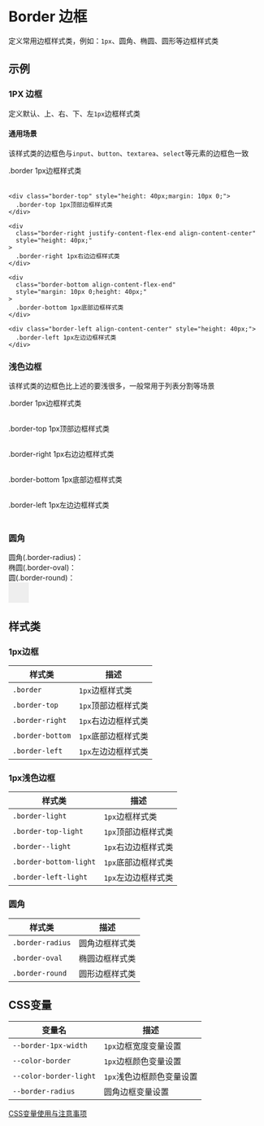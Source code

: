 # Border 边框

定义常用边框样式类，例如：`1px`、圆角、椭圆、圆形等边框样式类

## 示例

### 1PX 边框

定义默认、上、右、下、左`1px`边框样式类

#### 通用场景

该样式类的边框色与`input`、`button`、`textarea`、`select`等元素的边框色一致

<output data-lang="示例">
    <div
      class="border align-items-center justify-content-center"
      style="height: 40px;"
    >
      .border 1px边框样式类
    </div>
    
    <div class="border-top" style="height: 40px;margin: 10px 0;">
      .border-top 1px顶部边框样式类
    </div>
    
    <div
      class="border-right justify-content-flex-end align-content-center"
      style="height: 40px;"
    >
      .border-right 1px右边边框样式类
    </div>
    
    <div
      class="border-bottom align-content-flex-end"
      style="margin: 10px 0;height: 40px;"
    >
      .border-bottom 1px底部边框样式类
    </div>
    
    <div class="border-left align-content-center" style="height: 40px;">
      .border-left 1px左边边框样式类
    </div>
</output>

### 浅色边框

该样式类的边框色比上述的要浅很多，一般常用于列表分割等场景

<output data-lang="示例">
<div
  class="border-light align-items-center justify-content-center"
  style="height: 40px;"
>
  .border 1px边框样式类
</div>

<div class="border-top-light" style="height: 40px;margin: 10px 0;">
  .border-top 1px顶部边框样式类
</div>

<div
  class="border-right-light justify-content-flex-end align-content-center"
  style="height: 40px;"
>
  .border-right 1px右边边框样式类
</div>

<div
  class="border-bottom-light align-content-flex-end"
  style="margin: 10px 0;height: 40px;"
>
  .border-bottom 1px底部边框样式类
</div>

<div class="border-left-light align-content-center" style="height: 40px;">
  .border-left 1px左边边框样式类
</div>
</output>

### 圆角

<output data-lang="示例">
<div class="align-items-center">
  圆角(.border-radius)：<span class="border-radius" style="width: 40px; height: 40px; background: #eee;"></span>
</div>
<div class="align-items-center margin-top-md">
  椭圆(.border-oval)：<span class="border-oval margin-right-md margin-left-md" style="width: 100px; height: 40px; background: #eee;"></span>
</div>
<div class="align-items-center margin-top-md">
  圆(.border-round)：<div class="border-round" style="width: 40px; height: 40px; background: #eee;"></div>
</div>
</output>

## 样式类
### 1px边框

| 样式类           | 描述                |
| ---------------- | ------------------- |
| `.border`        | `1px`边框样式类     |
| `.border-top`    | `1px`顶部边框样式类 |
| `.border-right`  | `1px`右边边框样式类 |
| `.border-bottom` | `1px`底部边框样式类 |
| `.border-left`   | `1px`左边边框样式类 |

### 1px浅色边框

| 样式类                 | 描述                |
| ---------------------- | ------------------- |
| `.border-light`        | `1px`边框样式类     |
| `.border-top-light`    | `1px`顶部边框样式类 |
| `.border--light`       | `1px`右边边框样式类 |
| `.border-bottom-light` | `1px`底部边框样式类 |
| `.border-left-light`   | `1px`左边边框样式类 |

### 圆角

| 样式类           | 描述           |
| ---------------- | -------------- |
| `.border-radius` | 圆角边框样式类 |
| `.border-oval`   | 椭圆边框样式类 |
| `.border-round`  | 圆形边框样式类 |

## CSS变量

| 变量名                    | 描述                      |
|------------------------| ------------------------- |
| `--border-1px-width`   | `1px`边框宽度变量设置     |
| `--color-border`       | `1px`边框颜色变量设置     |
| `--color-border-light` | `1px`浅色边框颜色变量设置 |
| `--border-radius`      | 圆角边框变量设置          |

[CSS变量使用与注意事项](/css-variable)
